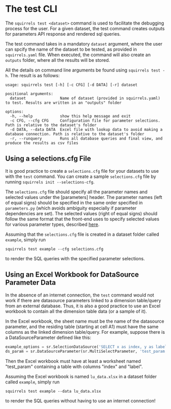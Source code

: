 # The test CLI

The `squirrels test <dataset>` command is used to facilitate the debugging process for the user. For a given dataset, the test command creates outputs for parameters API response and rendered sql queries. 

The test command takes in a mandatory `dataset` argument, where the user can spcify the name of the dataset to be tested, as provided in `squirrels.yaml` file. When executed, the command will also create an `outputs` folder, where all the results will be stored. 

All the details on command line arguments be found using `squirrels test -h`. The result is as follows:

```
usage: squirrels test [-h] [-c CFG] [-d DATA] [-r] dataset

positional arguments:
  dataset               Name of dataset (provided in squirrels.yaml) to test. Results are written in an "outputs" folder

options:
  -h, --help            show this help message and exit
  -c CFG, --cfg CFG     Configuration file for parameter selections. Path is relative to the dataset's folder
  -d DATA, --data DATA  Excel file with lookup data to avoid making a database connection. Path is relative to the dataset's folder
  -r, --runquery        Runs all database queries and final view, and produce the results as csv files
```

## Using a selections.cfg File

It is good practice to create a `selections.cfg` file for your datasets to use with the `test` command. You can create a sample `selections.cfg` file by running `squirrels init --selections-cfg`.

The `selections.cfg` file should specify all the parameter names and selected values under the [parameters] header. The parameter names (left of equal signs) should be specified in the same order specified in `parameters.py` (which avoids ambiguity especially if parameter dependencies are set). The selected values (right of equal signs) should follow the same format that the front-end uses to specify selected values for various parameter types, described [here](../front-end/selections.md).

Assuming that the `selections.cfg` file is created in a dataset folder called `example`, simply run

`squirrels test example --cfg selections.cfg` 

to render the SQL queries with the specified parameter selections.

## Using an Excel Workbook for DataSource Parameter Data

In the absence of an internet connection, the `test` command would not work if there are datasource parameters linked to a dimension table/query from an external database. Thus, it is also a good practice to use an Excel workbook to contain all the dimension table data (or a sample of it).

In the Excel workbook, the sheet name must be the name of the datasource parameter, and the residing table (starting at cell A1) must have the same columns as the linked dimension table/query. For example, suppose there is a DataSourceParameter defined like this:

```python
example_options = sr.SelectionDataSource('SELECT x as index, y as label FROM table', 'index', 'label')
ds_param = sr.DataSourceParameter(sr.MultiSelectParameter, 'test_param', 'Test Parameter', example_options)
```

Then the Excel workbook must have at least a worksheet named "test_param" containing a table with columns "index" and "label".

Assuming the Excel workbook is named `lu_data.xlsx` in a dataset folder called `example`, simply run 

`squirrels test example --data lu_data.xlsx` 

to render the SQL queries without having to use an internet connection!
